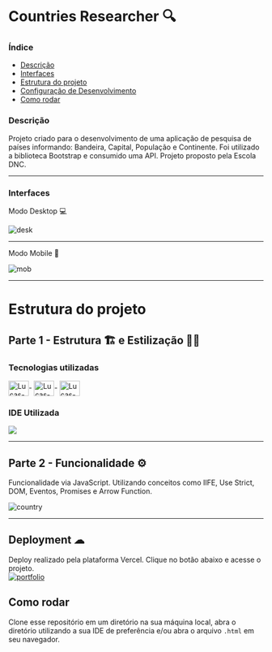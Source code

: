 # Countries Researcher 🔍

### Índice
<ul>
  <a href="#descrição"><li>Descrição</li></a>
  <a href="#interfaces"><li>Interfaces</li></a>
  <a href="#estrutura-do-projeto"><li>Estrutura do projeto</li></a>
  <a href="#deployment-"><li>Configuração de Desenvolvimento</li></a>
  <a href="#como-rodar"><li>Como rodar</li></a>
</ul>

### Descrição
Projeto criado para o desenvolvimento de uma aplicação de pesquisa de países informando: Bandeira, Capital, População e Continente. Foi utilizado a biblioteca Bootstrap e consumido uma API. Projeto proposto pela Escola DNC.

<hr> 

### Interfaces
Modo Desktop 💻

![desk](https://user-images.githubusercontent.com/115199808/234401649-6c85959d-c088-4239-ae0f-98a4897c2093.png)

<hr>

Modo Mobile 📲

![mob](https://user-images.githubusercontent.com/115199808/234401732-a1704cdb-8493-461e-918f-b443f579252a.png)

<hr>

# Estrutura do projeto
## Parte 1 - Estrutura 🏗 e Estilização 👨‍🎨
### Tecnologias utilizadas
<div style="display: inline_block">
  <img align="center" alt="Lucas-HTML" height="30" width="40" src="https://cdn.jsdelivr.net/gh/devicons/devicon/icons/html5/html5-original.svg">-
  <img align="center" alt="Lucas-CSS" height="30" width="40" src="https://cdn.jsdelivr.net/gh/devicons/devicon/icons/bootstrap/bootstrap-original.svg">-
  <img align="center" alt="Lucas-JavaScript" height="30" width="40" src="https://cdn.jsdelivr.net/gh/devicons/devicon/icons/javascript/javascript-original.svg">
</div>

### IDE Utilizada

<div> 
  <img src="https://img.shields.io/badge/Visual_Studio_Code-0078D4?style=for-the-badge&logo=visual%20studio%20code&logoColor=white">
</div>

<hr>

## Parte 2 - Funcionalidade ⚙
Funcionalidade via JavaScript. Utilizando conceitos como IIFE, Use Strict, DOM, Eventos, Promises e Arrow Function.

![country](https://user-images.githubusercontent.com/115199808/234404241-1d1db3f7-12f6-46d6-b71e-18a596c81526.gif)

<hr>

## Deployment ☁

Deploy realizado pela plataforma Vercel. Clique no botão abaixo e acesse o projeto.<br>
[![portfolio](https://img.shields.io/badge/-CLIQUE%20AQUI-yellowgreen)](https://countries-researcher-dnc.vercel.app)

## Como rodar
Clone esse repositório em um diretório na sua máquina local, abra o diretório utilizando a sua IDE de preferência e/ou abra o arquivo ```.html``` em seu navegador.
